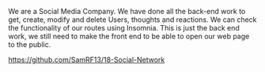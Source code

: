 We are a Social Media Company.
We have done all the back-end work to get, create, modify and delete Users, thoughts and reactions.
We can check the functionality of our routes using Insomnia.
This is just the back end work, we still need to make the front end to be able to open our web page to the public.

https://github.com/SamRF13/18-Social-Network
